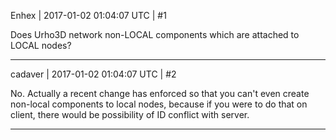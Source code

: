 Enhex | 2017-01-02 01:04:07 UTC | #1

Does Urho3D network non-LOCAL components which are attached to LOCAL nodes?

-------------------------

cadaver | 2017-01-02 01:04:07 UTC | #2

No. Actually a recent change has enforced so that you can't even create non-local components to local nodes, because if you were to do that on client, there would be possibility of ID conflict with server.

-------------------------

